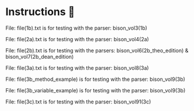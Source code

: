 # Instructions 📓

File:  file(1b).txt is for testing with the parser:  bison_vol3(1b) <br>

File:  file(2a).txt is for testing with the parser:  bison_vol4(2a)

File:  file(2b).txt is for testing with the parsers:  bison_vol6(2b_theo_edition)   &     bison_vol7(2b_dean_edition)

File:  file(3a).txt is for testing with the parser:  bison_vol8(3a)

File:  file(3b_method_example) is for testing with the parser:  bison_vol9(3b)

File:  file(3b_variable_example) is for testing with the parser:  bison_vol9(3b)

File:  file(3c).txt  is for testing with the parser:   bison_vol91(3c)

<br><br>



